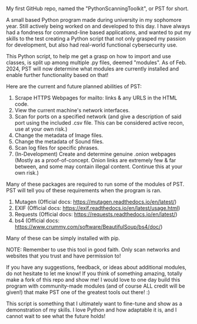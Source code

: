 My first GitHub repo, named the "PythonScanningToolkit", or PST for short.

A small based Python program made during university in my sophomore year. Still actively being worked on and developed to this day.
I have always had a fondness for command-line based applications, and wanted to put my skills to the test creating a Python script that not only grasped
my passion for development, but also had real-world functional cybersecurity use.

This Python script, to help me get a grasp on how to import and use classes, is split up among multiple .py files, deemed "modules". As of Feb. 2024, PST will now determine what modules are currently installed and enable further functionality based on that!

Here are the current and future planned abilities of PST:

1. Scrape HTTPS Webpages for mailto: links & any URLS in the HTML code.
2. View the current machine's network interfaces.
3. Scan for ports on a specified network (and give a description of said port using the included .csv file. This can be considered active recon, use at your own risk.)
4. Change the metadata of Image files.
5. Change the metadata of Sound files.
6. Scan log files for specific phrases.
7. (In-Development) Create and determine genuine .onion webpages (Mostly as a proof-of-concept. Onion links are extremely few & far between, and some may contain illegal content. Continue this at your own risk.)

Many of these packages are required to run some of the modules of PST. 
PST will tell you of these requirements when the program is ran.
1. Mutagen (Official docs: https://mutagen.readthedocs.io/en/latest/)
2. EXIF (Official docs: https://exif.readthedocs.io/en/latest/usage.html)
3. Requests (Official docs: https://requests.readthedocs.io/en/latest/)
4. bs4 (Official docs: https://www.crummy.com/software/BeautifulSoup/bs4/doc/)

Many of these can be simply installed with pip.

NOTE: Remember to use this tool in good faith. Only scan networks and websites that you trust and have permission to!

If you have any suggestions, feedback, or ideas about additional modules, do not hesitate to let me know! If you think of something amazing, totally make a fork of this repo and show me!
I would love to one day build this program with community-made modules (and of course ALL credit will be given!) that make PST one of the greatest tools out there! :)

This script is something that I ultimately want to fine-tune and show as a demonstration of my skills. I love Python and how adaptable it is, and I cannot wait to see what the future holds!
